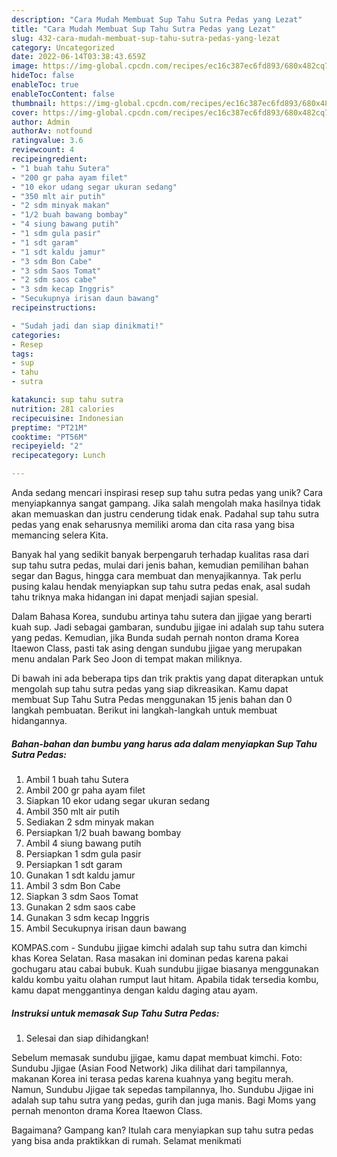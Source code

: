 ```yaml
---
description: "Cara Mudah Membuat Sup Tahu Sutra Pedas yang Lezat"
title: "Cara Mudah Membuat Sup Tahu Sutra Pedas yang Lezat"
slug: 432-cara-mudah-membuat-sup-tahu-sutra-pedas-yang-lezat
category: Uncategorized
date: 2022-06-14T03:38:43.659Z
image: https://img-global.cpcdn.com/recipes/ec16c387ec6fd893/680x482cq70/sup-tahu-sutra-pedas-foto-resep-utama.jpg
hideToc: false
enableToc: true
enableTocContent: false
thumbnail: https://img-global.cpcdn.com/recipes/ec16c387ec6fd893/680x482cq70/sup-tahu-sutra-pedas-foto-resep-utama.jpg
cover: https://img-global.cpcdn.com/recipes/ec16c387ec6fd893/680x482cq70/sup-tahu-sutra-pedas-foto-resep-utama.jpg
author: Admin
authorAv: notfound
ratingvalue: 3.6
reviewcount: 4
recipeingredient:
- "1 buah tahu Sutera"
- "200 gr paha ayam filet"
- "10 ekor udang segar ukuran sedang"
- "350 mlt air putih"
- "2 sdm minyak makan"
- "1/2 buah bawang bombay"
- "4 siung bawang putih"
- "1 sdm gula pasir"
- "1 sdt garam"
- "1 sdt kaldu jamur"
- "3 sdm Bon Cabe"
- "3 sdm Saos Tomat"
- "2 sdm saos cabe"
- "3 sdm kecap Inggris"
- "Secukupnya irisan daun bawang"
recipeinstructions:

- "Sudah jadi dan siap dinikmati!"
categories:
- Resep
tags:
- sup
- tahu
- sutra

katakunci: sup tahu sutra 
nutrition: 281 calories
recipecuisine: Indonesian
preptime: "PT21M"
cooktime: "PT56M"
recipeyield: "2"
recipecategory: Lunch

---
```





Anda sedang mencari inspirasi resep sup tahu sutra pedas yang unik? Cara menyiapkannya sangat gampang. Jika salah mengolah maka hasilnya tidak akan memuaskan dan justru cenderung tidak enak. Padahal sup tahu sutra pedas yang enak seharusnya memiliki aroma dan cita rasa yang bisa memancing selera Kita.





Banyak hal yang sedikit banyak berpengaruh terhadap kualitas rasa dari sup tahu sutra pedas, mulai dari jenis bahan, kemudian pemilihan bahan segar dan Bagus, hingga cara membuat dan menyajikannya. Tak perlu pusing kalau hendak menyiapkan sup tahu sutra pedas enak,      asal sudah tahu triknya maka hidangan ini dapat menjadi sajian spesial.














Dalam Bahasa Korea, sundubu artinya tahu sutera dan jjigae yang berarti kuah sup. Jadi sebagai gambaran, sundubu jjigae ini adalah sup tahu sutera yang pedas. Kemudian, jika Bunda sudah pernah nonton drama Korea Itaewon Class, pasti tak asing dengan sundubu jjigae yang merupakan menu andalan Park Seo Joon di tempat makan miliknya.






Di bawah ini ada beberapa tips dan trik praktis yang dapat diterapkan untuk mengolah sup tahu sutra pedas yang siap dikreasikan. Kamu dapat membuat Sup Tahu Sutra Pedas menggunakan 15 jenis bahan dan 0 langkah pembuatan. Berikut ini langkah-langkah untuk membuat hidangannya.

<!--inarticleads1-->

##### Bahan-bahan dan bumbu yang harus ada dalam menyiapkan Sup Tahu Sutra Pedas:

1. Ambil 1 buah tahu Sutera
1. Ambil 200 gr paha ayam filet
1. Siapkan 10 ekor udang segar ukuran sedang
1. Ambil 350 mlt air putih
1. Sediakan 2 sdm minyak makan
1. Persiapkan 1/2 buah bawang bombay
1. Ambil 4 siung bawang putih
1. Persiapkan 1 sdm gula pasir
1. Persiapkan 1 sdt garam
1. Gunakan 1 sdt kaldu jamur
1. Ambil 3 sdm Bon Cabe
1. Siapkan 3 sdm Saos Tomat
1. Gunakan 2 sdm saos cabe
1. Gunakan 3 sdm kecap Inggris
1. Ambil Secukupnya irisan daun bawang


KOMPAS.com - Sundubu jjigae kimchi adalah sup tahu sutra dan kimchi khas Korea Selatan. Rasa masakan ini dominan pedas karena pakai gochugaru atau cabai bubuk. Kuah sundubu jjigae biasanya menggunakan kaldu kombu yaitu olahan rumput laut hitam. Apabila tidak tersedia kombu, kamu dapat menggantinya dengan kaldu daging atau ayam. 

<!--inarticleads2-->

##### Instruksi untuk memasak Sup Tahu Sutra Pedas:


1. Selesai dan siap dihidangkan!

Sebelum memasak sundubu jjigae, kamu dapat membuat kimchi. Foto: Sundubu Jjigae (Asian Food Network) Jika dilihat dari tampilannya, makanan Korea ini terasa pedas karena kuahnya yang begitu merah. Namun, Sundubu Jjigae tak sepedas tampilannya, lho. Sundubu Jjigae ini adalah sup tahu sutra yang pedas, gurih dan juga manis. Bagi Moms yang pernah menonton drama Korea Itaewon Class. 

Bagaimana? Gampang kan? Itulah cara menyiapkan sup tahu sutra pedas yang bisa anda praktikkan di rumah. Selamat menikmati
